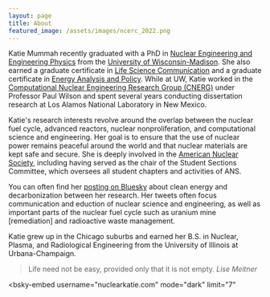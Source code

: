 ```yaml
---
layout: page
title: About
featured_image: /assets/images/ncerc_2022.png
---
```


Katie Mummah recently graduated with a PhD in [Nuclear Engineering and Engineering Physics](https://engineering.wisc.edu/departments/nuclear-engineering-engineering-physics/) from the [University of Wisconsin-Madison](https://www.wisc.edu). She also earned a graduate certificate in [Life Science Communication](https://lsc.wisc.edu/academic-programs/graduatecertificate) and a graduate certificate in [Energy Analysis and Policy](https://eap.wisc.edu/). While at UW, Katie worked in the <a href="https://cnerg.github.io">Computational Nuclear Engineering Research Group (CNERG)</a> under Professor Paul Wilson and spent several years conducting dissertation research at Los Alamos National Laboratory in New Mexico.

Katie's research interests revolve around the overlap between the nuclear fuel cycle, advanced reactors, nuclear nonproliferation, and computational science and engineering. Her goal is to ensure that the use of nuclear power remains peaceful around the world and that nuclear materials are kept safe and secure. She is deeply involved in the <a href="https://ans.org">American Nuclear Society</a>, including having served as the chair of the Student Sections Committee, which oversees all student chapters and activities of ANS.

You can often find her <a href="https://bsky.app/profile/nuclearkatie.com">posting on Bluesky</a> about clean energy and decarbonization between her research. Her tweets often focus communication and eduction of nuclear science and engineering, as well as important parts of the nuclear fuel cycle such as uranium mine [remediation] and radioactive waste management.

Katie grew up in the Chicago suburbs and earned her B.S. in Nuclear, Plasma, and Radiological Engineering from the University of Illinois at Urbana-Champaign.

>Life need not be easy, provided only that it is not empty. <cite>Lise Meitner</cite>

 <script type="module" src="https://cdn.jsdelivr.net/npm/bsky-embed/dist/bsky-embed.es.js" async></script>
  <bsky-embed
    username="nuclearkatie.com"
    mode="dark"
    limit="7"
  >
  </bsky-embed>